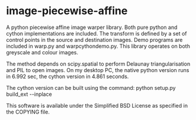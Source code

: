image-piecewise-affine
======================

A python piecewise affine image warper library. Both pure python and cython implementations are included. The transform is defined by a set of control points in the source and destination images. Demo programs are included in warp.py and warpcythondemo.py. This library operates on both greyscale and colour images.

The method depends on scipy.spatial to perform Delaunay triangularisation and PIL to open images. On my desktop PC, the native python version runs in 6.992 sec, the cython version in 4.861 seconds.

The cython version can be built using the command: python setup.py build_ext --inplace

This software is available under the Simplified BSD License as specified in the COPYING file.

